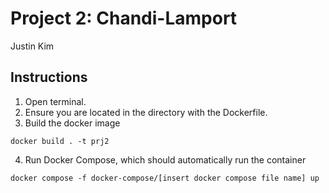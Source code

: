 # Project 2: Chandi-Lamport
Justin Kim

## Instructions
1. Open terminal.
2. Ensure you are located in the directory with the
   Dockerfile.
3. Build the docker image
```
docker build . -t prj2
```
4. Run Docker Compose, which should automatically run the container
```
docker compose -f docker-compose/[insert docker compose file name] up
```